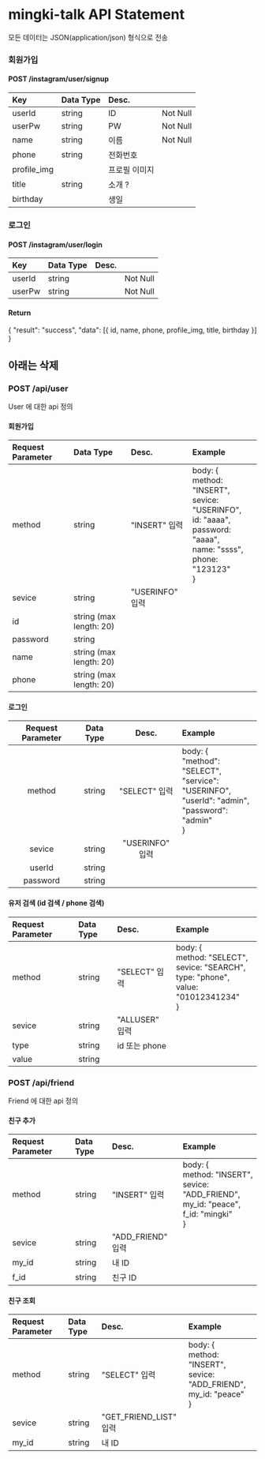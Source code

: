 # mingki-talk API Statement

모든 데이터는 JSON(application/json) 형식으로 전송



### 회원가입

#### POST /instagram/user/signup

| Key         | Data Type | Desc.         |          |
| :---------- | :-------- | :------------ | -------- |
| userId      | string    | ID            | Not Null |
| userPw      | string    | PW            | Not Null |
| name        | string    | 이름          | Not Null |
| phone       | string    | 전화번호      |          |
| profile_img |           | 프로필 이미지 |          |
| title       | string    | 소개 ?        |          |
| birthday    |           | 생일          |          |



### 로그인

#### POST /instagram/user/login

| Key    | Data Type | Desc. |          |
| :----- | :-------- | :---- | :------- |
| userId | string    |       | Not Null |
| userPw | string    |       | Not Null |

#### Return

{
	"result": "success",
	"data": [{ id, name, phone, profile_img, title, birthday }]
}





## 아래는 삭제

### POST /api/user

User 에 대한 api 정의

#### 회원가입

| Request Parameter | Data Type               | Desc.           | Example                                                      |
| :---------------- | :---------------------- | :-------------- | :----------------------------------------------------------- |
| method            | string                  | "INSERT" 입력   | body: {<br />  method: "INSERT",<br />  sevice: "USERINFO",<br />  id: "aaaa",<br />  password: "aaaa",<br />  name: "ssss",<br />  phone: "123123" <br />} |
| sevice            | string                  | "USERINFO" 입력 |                                                              |
| id                | string (max length: 20) |                 |                                                              |
| password          | string                  |                 |                                                              |
| name              | string (max length: 20) |                 |                                                              |
| phone             | string (max length: 20) |                 |                                                              |

#### 로그인

| Request Parameter | Data Type |      Desc.      | Example                                                      |
| :---------------: | :-------: | :-------------: | :----------------------------------------------------------- |
|      method       |  string   |  "SELECT" 입력  | body: {<br /> "method": "SELECT",<br /> "service": "USERINFO",<br /> "userId": "admin",<br /> "password": "admin"<br />} |
|      sevice       |  string   | "USERINFO" 입력 |                                                              |
|      userId       |  string   |                 |                                                              |
|     password      |  string   |                 |                                                              |

#### 유저 검색 (id 검색 / phone 검색)

| Request Parameter | Data Type | Desc.          | Example                                                      |
| :---------------- | :-------- | :------------- | :----------------------------------------------------------- |
| method            | string    | "SELECT" 입력  | body: {<br />  method: "SELECT",<br />  sevice: "SEARCH",<br />  type: "phone",<br />  value: "01012341234" <br />} |
| sevice            | string    | "ALLUSER" 입력 |                                                              |
| type              | string    | id 또는 phone  |                                                              |
| value             | string    |                |                                                              |

 

 

### POST /api/friend

Friend 에 대한 api 정의

#### 친구 추가

| Request Parameter | Data Type | Desc.             | Example                                                      |
| :---------------- | :-------- | :---------------- | :----------------------------------------------------------- |
| method            | string    | "INSERT" 입력     | body: {<br />  method: "INSERT",<br />  sevice: "ADD_FRIEND",<br />  my_id: "peace",<br />  f_id: "mingki" <br />} |
| sevice            | string    | "ADD_FRIEND" 입력 |                                                              |
| my_id             | string    | 내 ID             |                                                              |
| f_id              | string    | 친구 ID           |                                                              |

#### 친구 조회

| Request Parameter | Data Type | Desc.                  | Example                                                      |
| :---------------- | :-------- | :--------------------- | :----------------------------------------------------------- |
| method            | string    | "SELECT" 입력          | body: {<br />  method: "INSERT",<br />  sevice: "ADD_FRIEND",<br />  my_id: "peace" <br />} |
| sevice            | string    | "GET_FRIEND_LIST" 입력 |                                                              |
| my_id             | string    | 내 ID                  |                                                              |

 

 